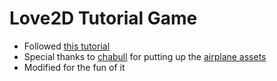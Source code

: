 # Love2D Tutorial Game
  - Followed [this tutorial](http://osmstudios.com/page/your-first-love2d-game-in-200-lines-part-1-of-3)
  - Special thanks to [chabull](http://opengameart.org/users/chabull) for putting up the [airplane assets](http://opengameart.org/content/aircrafts)
  - Modified for the fun of it
